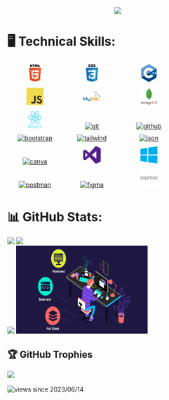 <!-- ## Hi there 👋

<!--
**Rdhurua/Rdhurua** is a ✨ _special_ ✨ repository because its `README.md` (this file) appears on your GitHub profile.

Here are some ideas to get you started:


-->

<p align="center">
<!--   <a href="https://github.com/DenverCoder1/readme-typing-svg"> -->
    <img src="https://readme-typing-svg.herokuapp.com?color=E22FE4&width=380&height=50&lines=Hi👋+I'm+Rinku+Dhurua..;Web-Developer;Open-Source+Enthusiast..;Nice+To+Meet+You+....&center=true"></a></p>
    

    
# 🖥️ Technical Skills: 
<p align="left">
  <span style="display: inline-block; width: 23%; margin: 1%; text-align: center;">
    <a href="https://www.w3schools.com/html/" target="_blank" rel="noreferrer">
      <img src="https://raw.githubusercontent.com/devicons/devicon/master/icons/html5/html5-original-wordmark.svg" alt="html5" width="40" height="40"/>
    </a>
  </span>
  <span  style="display: inline-block; width: 23%; margin: 1%; text-align: center;">
    <a href="https://www.w3schools.com/css/" target="_blank" rel="noreferrer">
      <img src="https://raw.githubusercontent.com/devicons/devicon/master/icons/css3/css3-original-wordmark.svg" alt="css3" width="40" height="40"/>
    </a>
  </span>
  <span  style="display: inline-block; width: 23%; margin: 1%; text-align: center;"">
    <a href="https://www.w3schools.com/cpp/" target="_blank" rel="noreferrer">
      <img src="https://raw.githubusercontent.com/devicons/devicon/master/icons/cplusplus/cplusplus-original.svg" alt="cplusplus" width="40" height="40"/>
    </a>
  </span>
  <span style="display: inline-block; width: 23%; margin: 1%; text-align: center;"
    <a href="https://developer.mozilla.org/en-US/docs/Web/JavaScript" target="_blank" rel="noreferrer">
      <img src="https://raw.githubusercontent.com/devicons/devicon/master/icons/javascript/javascript-original.svg" alt="javascript" width="40" height="40"/>
    </a>
  </span>

  <span  style="display: inline-block; width: 23%; margin: 1%; text-align: center;">
    <a href="https://www.mysql.com/" target="_blank" rel="noreferrer">
      <img src="https://raw.githubusercontent.com/devicons/devicon/master/icons/mysql/mysql-original-wordmark.svg" alt="mysql" width="40" height="40"/>
    </a>
  </span>
  <span  style="display: inline-block; width: 23%; margin: 1%; text-align: center;">
    <a href="https://www.mongodb.com/" target="_blank" rel="noreferrer">
      <img src="https://raw.githubusercontent.com/devicons/devicon/master/icons/mongodb/mongodb-original-wordmark.svg" alt="mongodb" width="40" height="40"/>
    </a>
  </span>
  <span  style="display: inline-block; width: 23%; margin: 1%; text-align: center;">
    <a href="https://reactjs.org/" target="_blank" rel="noreferrer">
      <img src="https://raw.githubusercontent.com/devicons/devicon/master/icons/react/react-original-wordmark.svg" alt="react" width="40" height="40"/>
    </a>
  </span>
  <span  style="display: inline-block; width: 23%; margin: 1%; text-align: center;">
    <a href="https://git-scm.com/" target="_blank" rel="noreferrer">
      <img src="https://www.vectorlogo.zone/logos/git-scm/git-scm-icon.svg" alt="git" width="40" height="40"/>
    </a>
  </span>

  <span  style="display: inline-block; width: 23%; margin: 1%; text-align: center;">
    <a href="https://www.github.com" target="_blank" rel="noreferrer">
      <img src="https://www.vectorlogo.zone/logos/github/github-icon.svg" alt="github" width="40" height="40"/>
    </a>
  </span>
  <span  style="display: inline-block; width: 23%; margin: 1%; text-align: center;">
    <a href="https://getbootstrap.com" target="_blank" rel="noreferrer">
      <img src="https://upload.wikimedia.org/wikipedia/commons/b/b2/Bootstrap_logo.svg" alt="bootstrap" width="40" height="40"/>
    </a>
  </span>
  <span  style="display: inline-block; width: 23%; margin: 1%; text-align: center;">
    <a href="https://tailwindcss.com/" target="_blank" rel="noreferrer">
      <img src="https://www.vectorlogo.zone/logos/tailwindcss/tailwindcss-icon.svg" alt="tailwind" width="40" height="40"/>
    </a>
  </span>
  <span  style="display: inline-block; width: 23%; margin: 1%; text-align: center;">
    <a href="https://www.json.org/" target="_blank" rel="noreferrer">
      <img src="https://www.vectorlogo.zone/logos/json/json-icon.svg" alt="json" width="40" height="40"/>
    </a>
  </span>

  <span  style="display: inline-block; width: 23%; margin: 1%; text-align: center;">
    <a href="https://www.canva.com/" target="_blank" rel="noreferrer">
      <img src="https://www.vectorlogo.zone/logos/canva/canva-icon.svg" alt="canva" width="40" height="40"/>
    </a>
  </span>
  <span  style="display: inline-block; width: 23%; margin: 1%; text-align: center;">
    <a href="https://code.visualstudio.com/" target="_blank" rel="noreferrer">
      <img src="https://raw.githubusercontent.com/devicons/devicon/master/icons/visualstudio/visualstudio-plain.svg" alt="vscode" width="40" height="40"/>
    </a>
  </span>
  <span  style="display: inline-block; width: 23%; margin: 1%; text-align: center;">
    <a href="https://www.microsoft.com/en-us/windows" target="_blank" rel="noreferrer">
      <img src="https://raw.githubusercontent.com/devicons/devicon/master/icons/windows8/windows8-original.svg" alt="windows" width="40" height="40"/>
    </a>
  </span>
  <span  style="display: inline-block; width: 23%; margin: 1%; text-align: center;">
    <a href="https://www.getpostman.com/" target="_blank" rel="noreferrer">
      <img src="https://www.vectorlogo.zone/logos/getpostman/getpostman-icon.svg" alt="postman" width="40" height="40"/>
    </a>
  </span>

  <span  style="display: inline-block; width: 23%; margin: 1%; text-align: center;">
    <a href="https://www.figma.com/" target="_blank" rel="noreferrer">
      <img src="https://www.vectorlogo.zone/logos/figma/figma-icon.svg" alt="figma" width="40" height="40"/>
    </a>
  </span>
  <span  style="display: inline-block; width: 23%; margin: 1%; text-align: center;">
    <a href="https://expressjs.com/" target="_blank" rel="noreferrer">
      <img src="https://raw.githubusercontent.com/devicons/devicon/master/icons/express/express-original-wordmark.svg" alt="express" width="40" height="40"/>
    </a>
  </span>
</p>


# 📊 GitHub Stats:
![](https://github-readme-stats.vercel.app/api/top-langs/?username=Rdhurua&theme=radical&border=false&include_all_commits=true&count_private=true&layout=compact)
![](https://github-readme-stats.vercel.app/api?username=Rdhurua&theme=radical&_border=false&include_all_commits=true&count_private=true)<br/>
![](https://github-readme-streak-stats.herokuapp.com/?user=Rdhurua&theme=radical&hide_border=false)
<img src="https://github.com/Rdhurua/Rdhurua/blob/main/dev.gif?raw=true" alt="About Me GIF" width="300px" height="200px">
<br/>
## 🏆 GitHub Trophies
![](https://github-profile-trophy.vercel.app/?username=Rdhurua&theme=radical&no-frame=false&no-bg=true&margin-w=4)
<!--START_SECTION:waka-->

<!--```text
Python   3 hrs 58 mins    █████████████████████████   100.00 %
```-->
<!--END_SECTION:waka-->
![views since 2023/06/14](https://visitor-badge-deno.deno.dev/Rdhurua.Rdhurua.svg)
